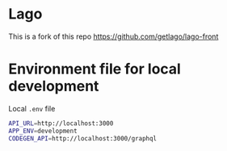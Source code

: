 # Lago

This is a fork of this repo https://github.com/getlago/lago-front

# Environment file for local development
Local `.env` file

```sh
API_URL=http://localhost:3000
APP_ENV=development
CODEGEN_API=http://localhost:3000/graphql
```
